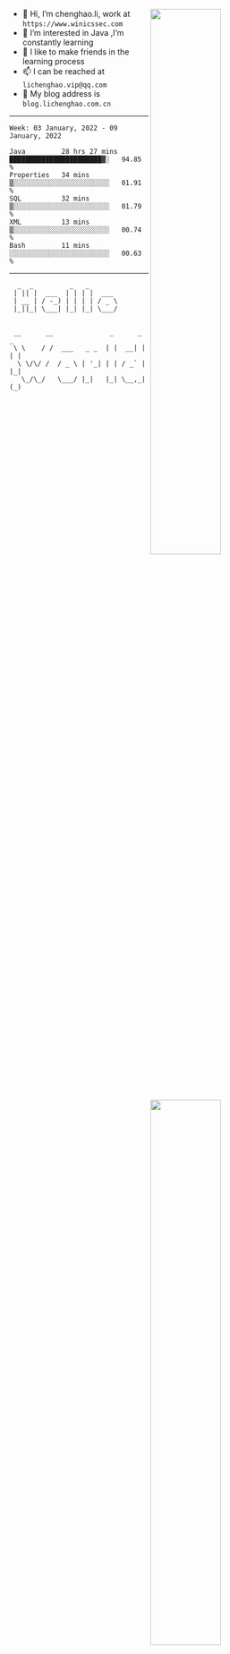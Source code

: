 [<img align="right" width="50%" src="https://github-readme-stats.vercel.app/api?username=lichlaughing&show_icons=true">](https://metrics.lecoq.io/ouuan?template=classic)
- 👋 Hi, I’m chenghao.li, work at `https://www.winicssec.com`
- 👀 I’m interested in Java ,I’m constantly learning
- 💞️ I like to make friends in the learning process
- 📫 I can be reached at `lichenghao.vip@qq.com`
- 🔗 My blog address is `blog.lichenghao.com.cn`


------
<!--START_SECTION:waka-->
```text
Week: 03 January, 2022 - 09 January, 2022

Java         28 hrs 27 mins  ███████████████████████▓░   94.85 % 
Properties   34 mins         ▒░░░░░░░░░░░░░░░░░░░░░░░░   01.91 % 
SQL          32 mins         ▒░░░░░░░░░░░░░░░░░░░░░░░░   01.79 % 
XML          13 mins         ▒░░░░░░░░░░░░░░░░░░░░░░░░   00.74 % 
Bash         11 mins         ░░░░░░░░░░░░░░░░░░░░░░░░░   00.63 % 
```
<!--END_SECTION:waka-->

------

[<img align="right" width="50%" src="https://www.clustrmaps.com/map_v2.png?cl=ffffff&w=300&t=tt&d=o2HGaalky8OiHBxnoPq9wPYTNv7qpo8ua9FG06sBqt4&co=2d78ad&ct=ffffff">](https://github.com/lichlaughing)

```
  _  _         _   _       
 | || |  ___  | | | |  ___ 
 | __ | / -_) | | | | / _ \
 |_||_| \___| |_| |_| \___/
                           
```
```
 __      __              _      _     _ 
 \ \    / /  ___   _ _  | |  __| |   | |
  \ \/\/ /  / _ \ | '_| | | / _` |   |_|
   \_/\_/   \___/ |_|   |_| \__,_|   (_)
                                        
```
